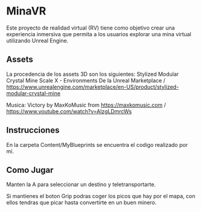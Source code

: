 # MinaVR
Este proyecto de realidad virtual (RV) tiene como objetivo crear una experiencia inmersiva que permita a los usuarios explorar una mina virtual utilizando Unreal Engine.

## Assets
La procedencia de los assets 3D son los siguientes: 
Stylized Modular Crystal Mine
Scale X - Environments De la Unreal Marketplace / https://www.unrealengine.com/marketplace/en-US/product/stylized-modular-crystal-mine

Musica: Victory by MaxKoMusic
from https://maxkomusic.com / https://www.youtube.com/watch?v=AlzgLDmrcWs

## Instrucciones
En la carpeta Content/MyBlueprints se encuentra el codigo realizado por mí.

## Como Jugar
Manten la A para seleccionar un destino y teletransportarte.

Si mantienes el boton Grip podras coger los picos que hay por el mapa, con ellos tendras que picar hasta convertirte en un buen minero.

